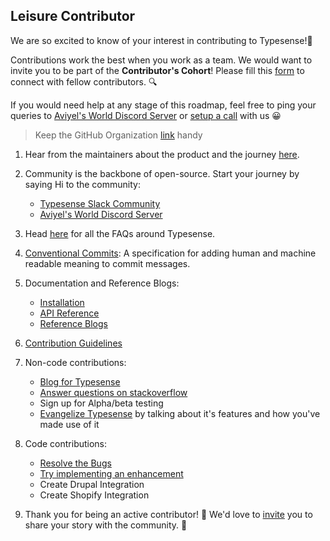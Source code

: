 ## Leisure Contributor

We are so excited to know of your interest in contributing to Typesense!🎉 

Contributions work the best when you work as a team. We would want to invite you to be part of the **Contributor's Cohort**! Please fill this [form](https://aviyel.typeform.com/to/w2mzeA97) to connect with fellow contributors. :mag:

If you would need help at any stage of this roadmap, feel free to ping your queries to [Aviyel's World Discord Server](https://discord.gg/mB5w2D59za) or [setup a call](https://calendly.com/siddharthshiv/contributor-catchup-explorers) with us :grinning:

>  Keep the GitHub Organization [link](https://github.com/typesense) handy

1. Hear from the maintainers about the product and the journey [here](https://www.youtube.com/watch?v=F4mB0x_B1AE).

2. Community is the backbone of open-source. Start your journey by saying Hi to the community:
    - [Typesense Slack Community](https://typesense-community.slack.com/join/shared_invite/zt-mx4nbsbn-AuOL89O7iBtvkz136egSJg#/shared-invite/email)
    - [Aviyel's World Discord Server](https://discord.gg/mB5w2D59za)

3. Head [here](https://www.aviyel.com/projects/8/typesense/questions) for all the FAQs around Typesense.

4. [Conventional Commits](https://www.conventionalcommits.org/en/v1.0.0/): A specification for adding human and machine readable meaning to commit messages.

4. Documentation and Reference Blogs:
    - [Installation](https://typesense.org/docs/guide/install-typesense.html)
    - [API Reference](https://typesense.org/docs/0.22.1/api/)
    - [Reference Blogs](https://aviyel.com/post/1194/a-beginner-s-journey-to-typesense-dashboard)

5. [Contribution Guidelines](https://github.com/typesense/typesense/blob/master/CONTRIBUTING.md)

6. Non-code contributions:
    - [Blog for Typesense](https://github.com/aviyeldevrel/Aviyel-Blogs-Review/issues)  
    - [Answer questions on stackoverflow](https://stackoverflow.com/questions/tagged/typesense)
    - Sign up for Alpha/beta testing
    - [Evangelize Typesense]() by talking about it's features and how you've made use of it

7. Code contributions:
    - [Resolve the Bugs](https://github.com/typesense/typesense/issues?q=is%3Aopen+is%3Aissue+label%3Abug)
    - [Try implementing an enhancement](https://github.com/typesense/typesense/labels/enhancement)
    - Create Drupal Integration
    - Create Shopify Integration

8. Thank you for being an active contributor! :tada: We'd love to [invite](https://aviyel.typeform.com/to/YnJdmq7k) you to share your story with the community. :microphone:
